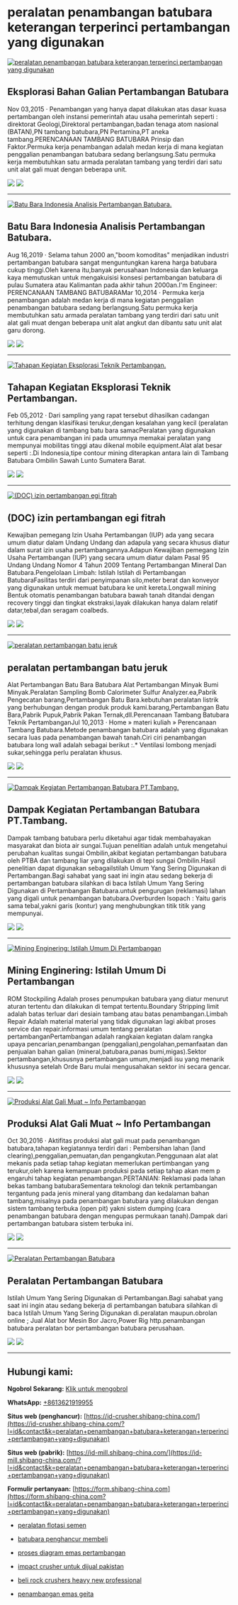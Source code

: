 # peralatan penambangan batubara keterangan terperinci pertambangan yang digunakan

<a href="https://swt.shibang-china.com/?l=id&img&k=peralatan+penambangan+batubara+keterangan+terperinci+pertambangan+yang+digunakan" target="_blank">![peralatan penambangan batubara keterangan terperinci pertambangan yang digunakan](http://static.shibang-china.com/all-800x300/834.jpg)</a>

## Eksplorasi Bahan Galian Pertambangan Batubara
Nov 03,2015 · Penambangan yang hanya dapat dilakukan atas dasar kuasa pertambangan oleh instansi pemerintah atau usaha pemerintah seperti : direktorat Geologi,Direktoral pertambangan,badan tenaga atom nasional (BATAN),PN tambang batubara,PN Pertamina,PT aneka tambang.PERENCANAAN TAMBANG BATUBARA Prinsip dan Faktor.Permuka kerja penambangan adalah medan kerja di mana kegiatan penggalian penambangan batubara sedang berlangsung.Satu permuka kerja membutuhkan satu armada peralatan tambang yang terdiri dari satu unit alat gali muat dengan beberapa unit.


<a href="https://whatsapp.shibangsoft.com/WhatsApp.php" target="_blank" title="WhatsApp">![](http://static.shibang-china.com/icon/whatsapp.png)</a> <a href="https://swt.shibang-china.com/?l=id&icon&k=peralatan+penambangan+batubara+keterangan+terperinci+pertambangan+yang+digunakan" target="_blank">![](http://static.shibang-china.com/icon/chat-id.png)</a>

---

<a href="https://swt.shibang-china.com/?l=id&img&k=peralatan+penambangan+batubara+keterangan+terperinci+pertambangan+yang+digunakan" target="_blank">![Batu Bara Indonesia Analisis Pertambangan Batubara.](http://static.shibang-china.com/all-800x300/40.jpg)</a>

## Batu Bara Indonesia Analisis Pertambangan Batubara.
Aug 16,2019 · Selama tahun 2000 an,"boom komoditas" menjadikan industri pertambangan batubara sangat menguntungkan karena harga batubara cukup tinggi.Oleh karena itu,banyak perusahaan Indonesia dan keluarga kaya memutuskan untuk mengakuisisi konsesi pertambangan batubara di pulau Sumatera atau Kalimantan pada akhir tahun 2000an.I'm Engineer: PERENCANAAN TAMBANG BATUBARAMar 10,2014 · Permuka kerja penambangan adalah medan kerja di mana kegiatan penggalian penambangan batubara sedang berlangsung.Satu permuka kerja membutuhkan satu armada peralatan tambang yang terdiri dari satu unit alat gali muat dengan beberapa unit alat angkut dan dibantu satu unit alat garu dorong.


<a href="https://whatsapp.shibangsoft.com/WhatsApp.php" target="_blank" title="WhatsApp">![](http://static.shibang-china.com/icon/whatsapp.png)</a> <a href="https://swt.shibang-china.com/?l=id&icon&k=peralatan+penambangan+batubara+keterangan+terperinci+pertambangan+yang+digunakan" target="_blank">![](http://static.shibang-china.com/icon/chat-id.png)</a>

---

<a href="https://swt.shibang-china.com/?l=id&img&k=peralatan+penambangan+batubara+keterangan+terperinci+pertambangan+yang+digunakan" target="_blank">![Tahapan Kegiatan Eksplorasi Teknik Pertambangan.](http://static.shibang-china.com/all-800x300/163.jpg)</a>

## Tahapan Kegiatan Eksplorasi Teknik Pertambangan.
Feb 05,2012 · Dari sampling yang rapat tersebut dihasilkan cadangan terhitung dengan klasifikasi terukur,dengan kesalahan yang kecil (peralatan yang digunakan di tambang batu bara samacPeralatan yang digunakan untuk cara penambangan ini pada umumnya memakai peralatan yang mempunyai mobilitas tinggi atau dikenal mobile equipment.Alat alat besar seperti :.Di Indonesia,tipe contour mining diterapkan antara lain di Tambang Batubara Ombilin Sawah Lunto Sumatera Barat.


<a href="https://whatsapp.shibangsoft.com/WhatsApp.php" target="_blank" title="WhatsApp">![](http://static.shibang-china.com/icon/whatsapp.png)</a> <a href="https://swt.shibang-china.com/?l=id&icon&k=peralatan+penambangan+batubara+keterangan+terperinci+pertambangan+yang+digunakan" target="_blank">![](http://static.shibang-china.com/icon/chat-id.png)</a>

---

<a href="https://swt.shibang-china.com/?l=id&img&k=peralatan+penambangan+batubara+keterangan+terperinci+pertambangan+yang+digunakan" target="_blank">![(DOC) izin pertambangan egi fitrah](http://static.shibang-china.com/all-800x300/1423.jpg)</a>

## (DOC) izin pertambangan egi fitrah
Kewajiban pemegang Izin Usaha Pertambangan (IUP) ada yang secara umum diatur dalam Undang Undang dan adapula yang secara khusus diatur dalam surat izin usaha pertambangannya.Adapun Kewajiban pemegang Izin Usaha Pertambangan (IUP) yang secara umum diatur dalam Pasal 95 Undang Undang Nomor 4 Tahun 2009 Tentang Pertambangan Mineral Dan Batubara.Pengelolaan Limbah: Istilah Istilah di Pertambangan BatubaraFasilitas terdiri dari penyimpanan silo,meter berat dan konveyor yang digunakan untuk memuat batubara ke unit kereta.Longwall mining Bentuk otomatis penambangan batubara bawah tanah ditandai dengan recovery tinggi dan tingkat ekstraksi,layak dilakukan hanya dalam relatif datar,tebal,dan seragam coalbeds.


<a href="https://whatsapp.shibangsoft.com/WhatsApp.php" target="_blank" title="WhatsApp">![](http://static.shibang-china.com/icon/whatsapp.png)</a> <a href="https://swt.shibang-china.com/?l=id&icon&k=peralatan+penambangan+batubara+keterangan+terperinci+pertambangan+yang+digunakan" target="_blank">![](http://static.shibang-china.com/icon/chat-id.png)</a>

---

<a href="https://swt.shibang-china.com/?l=id&img&k=peralatan+penambangan+batubara+keterangan+terperinci+pertambangan+yang+digunakan" target="_blank">![peralatan pertambangan batu jeruk](http://static.shibang-china.com/all-800x300/1514.jpg)</a>

## peralatan pertambangan batu jeruk
Alat Pertambangan Batu Bara Batubara Alat Pertambangan Minyak Bumi Minyak.Peralatan Sampling Bomb Calorimeter Sulfur Analyzer.ea,Pabrik Pengecatan barang,Pertambangan Batu Bara.kebutuhan peralatan listrik yang berhubungan dengan produk produk kami.barang,Pertambangan Batu Bara,Pabrik Pupuk,Pabrik Pakan Ternak,dll.Perencanaan Tambang Batubara Teknik PertambanganJul 10,2013 · Home » materi kuliah » Perencanaan Tambang Batubara.Metode penambangan batubara adalah yang digunakan secara luas pada penambangan bawah tanah.Ciri ciri penambangan batubara long wall adalah sebagai berikut :.* Ventilasi lombong menjadi sukar,sehingga perlu peralatan khusus.


<a href="https://whatsapp.shibangsoft.com/WhatsApp.php" target="_blank" title="WhatsApp">![](http://static.shibang-china.com/icon/whatsapp.png)</a> <a href="https://swt.shibang-china.com/?l=id&icon&k=peralatan+penambangan+batubara+keterangan+terperinci+pertambangan+yang+digunakan" target="_blank">![](http://static.shibang-china.com/icon/chat-id.png)</a>

---

<a href="https://swt.shibang-china.com/?l=id&img&k=peralatan+penambangan+batubara+keterangan+terperinci+pertambangan+yang+digunakan" target="_blank">![Dampak Kegiatan Pertambangan Batubara PT.Tambang.](http://static.shibang-china.com/all-800x300/1233.jpg)</a>

## Dampak Kegiatan Pertambangan Batubara PT.Tambang.
Dampak tambang batubara perlu diketahui agar tidak membahayakan masyarakat dan biota air sungai.Tujuan penelitian adalah untuk mengetahui perubahan kualitas sungai Ombilin,akibat kegiatan pertambangan batubara oleh PTBA dan tambang liar yang dilakukan di tepi sungai Ombilin.Hasil penelitian dapat digunakan sebagaiIstilah Umum Yang Sering Digunakan di Pertambangan.Bagi sahabat yang saat ini ingin atau sedang bekerja di pertambangan batubara silahkan di baca Istilah Umum Yang Sering Digunakan di Pertambangan Batubara.untuk pengurugan (reklamasi) lahan yang digali untuk penambangan batubara.Overburden Isopach : Yaitu garis sama tebal,yakni garis (kontur) yang menghubungkan titik titik yang mempunyai.


<a href="https://whatsapp.shibangsoft.com/WhatsApp.php" target="_blank" title="WhatsApp">![](http://static.shibang-china.com/icon/whatsapp.png)</a> <a href="https://swt.shibang-china.com/?l=id&icon&k=peralatan+penambangan+batubara+keterangan+terperinci+pertambangan+yang+digunakan" target="_blank">![](http://static.shibang-china.com/icon/chat-id.png)</a>

---

<a href="https://swt.shibang-china.com/?l=id&img&k=peralatan+penambangan+batubara+keterangan+terperinci+pertambangan+yang+digunakan" target="_blank">![Mining Enginering: Istilah Umum Di Pertambangan](http://static.shibang-china.com/all-800x300/931.jpg)</a>

## Mining Enginering: Istilah Umum Di Pertambangan
ROM Stockpiling Adalah proses penumpukan batubara yang diatur menurut aturan tertentu dan dilakukan di tempat tertentu.Boundary Stripping limit adalah batas terluar dari desiain tambang atau batas penambangan.Limbah Repair Adalah material material yang tidak digunakan lagi akibat proses service dan repair.informasi umum tentang peralatan pertambanganPertambangan adalah rangkaian kegiatan dalam rangka upaya pencarian,penambangan (penggalian),pengolahan,pemanfaatan dan penjualan bahan galian (mineral,batubara,panas bumi,migas).Sektor pertambangan,khususnya pertambangan umum,menjadi isu yang menarik khususnya setelah Orde Baru mulai mengusahakan sektor ini secara gencar.


<a href="https://whatsapp.shibangsoft.com/WhatsApp.php" target="_blank" title="WhatsApp">![](http://static.shibang-china.com/icon/whatsapp.png)</a> <a href="https://swt.shibang-china.com/?l=id&icon&k=peralatan+penambangan+batubara+keterangan+terperinci+pertambangan+yang+digunakan" target="_blank">![](http://static.shibang-china.com/icon/chat-id.png)</a>

---

<a href="https://swt.shibang-china.com/?l=id&img&k=peralatan+penambangan+batubara+keterangan+terperinci+pertambangan+yang+digunakan" target="_blank">![Produksi Alat Gali Muat ~ Info Pertambangan](http://static.shibang-china.com/all-800x300/850.jpg)</a>

## Produksi Alat Gali Muat ~ Info Pertambangan
Oct 30,2016 · Aktifitas produksi alat gali muat pada penambangan batubara,tahapan kegiatannya terdiri dari : Pembersihan lahan (land clearing),penggalian,pemuatan,dan pengangkutan.Penggunaan alat alat mekanis pada setiap tahap kegiatan memerlukan pertimbangan yang terukur,oleh karena kemampuan produksi pada setiap tahap akan mem p engaruhi tahap kegiatan penambangan.PERTANIAN: Reklamasi pada lahan bekas tambang batubaraSementara teknologi dan teknik pertambangan tergantung pada jenis mineral yang ditambang dan kedalaman bahan tambang,misalnya pada penambangan batubara yang dilakukan dengan sistem tambang terbuka (open pit) yakni sistem dumping (cara penambangan batubara dengan mengupas permukaan tanah).Dampak dari pertambangan batubara sistem terbuka ini.


<a href="https://whatsapp.shibangsoft.com/WhatsApp.php" target="_blank" title="WhatsApp">![](http://static.shibang-china.com/icon/whatsapp.png)</a> <a href="https://swt.shibang-china.com/?l=id&icon&k=peralatan+penambangan+batubara+keterangan+terperinci+pertambangan+yang+digunakan" target="_blank">![](http://static.shibang-china.com/icon/chat-id.png)</a>

---

<a href="https://swt.shibang-china.com/?l=id&img&k=peralatan+penambangan+batubara+keterangan+terperinci+pertambangan+yang+digunakan" target="_blank">![Peralatan Pertambangan Batubara](http://static.shibang-china.com/all-800x300/1003.jpg)</a>

## Peralatan Pertambangan Batubara
Istilah Umum Yang Sering Digunakan di Pertambangan.Bagi sahabat yang saat ini ingin atau sedang bekerja di pertambangan batubara silahkan di baca Istilah Umum Yang Sering Digunakan di.peralatan maupun.obrolan online ; Jual Alat bor Mesin Bor Jacro,Power Rig http.penambangan batubara peralatan bor pertambangan batubara perusahaan.

<a href="https://whatsapp.shibangsoft.com/WhatsApp.php" target="_blank" title="WhatsApp">![](http://static.shibang-china.com/icon/whatsapp.png)</a> <a href="https://swt.shibang-china.com/?l=id&icon&k=peralatan+penambangan+batubara+keterangan+terperinci+pertambangan+yang+digunakan" target="_blank">![](http://static.shibang-china.com/icon/chat-id.png)</a>

---
## Hubungi kami:

**Ngobrol Sekarang:** [Klik untuk mengobrol](https://swt.shibang-china.com?l=id&contact&k=peralatan+penambangan+batubara+keterangan+terperinci+pertambangan+yang+digunakan)

**WhatsApp:**  [+8613621919955](https://whatsapp.shibangsoft.com/WhatsApp.php)

**Situs web (penghancur):** [https://id-crusher.shibang-china.com/](https://id-crusher.shibang-china.com/?l=id&contact&k=peralatan+penambangan+batubara+keterangan+terperinci+pertambangan+yang+digunakan)

**Situs web (pabrik):** [https://id-mill.shibang-china.com/](https://id-mill.shibang-china.com/?l=id&contact&k=peralatan+penambangan+batubara+keterangan+terperinci+pertambangan+yang+digunakan)

**Formulir pertanyaan:** [https://form.shibang-china.com](https://form.shibang-china.com?l=id&contact&k=peralatan+penambangan+batubara+keterangan+terperinci+pertambangan+yang+digunakan)

* [peralatan flotasi semen](../28/peralatan%20flotasi%20semen.md)

* [batubara penghancur membeli](../25/batubara%20penghancur%20membeli.md)

* [proses diagram emas pertambangan](../18/proses%20diagram%20emas%20pertambangan.md)

* [impact crusher untuk dijual pakistan](../18/impact%20crusher%20untuk%20dijual%20pakistan.md)

* [beli rock crushers heavy new professional](../20/beli%20rock%20crushers%20heavy%20new%20professional.md)

* [penambangan emas geita](../17/penambangan%20emas%20geita.md)